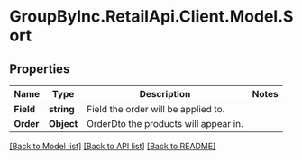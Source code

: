 # GroupByInc.RetailApi.Client.Model.Sort

## Properties

Name | Type | Description | Notes
------------ | ------------- | ------------- | -------------
**Field** | **string** | Field the order will be applied to. | 
**Order** | **Object** | OrderDto the products will appear in. | 

[[Back to Model list]](../README.md#documentation-for-models) [[Back to API list]](../README.md#documentation-for-api-endpoints) [[Back to README]](../README.md)

